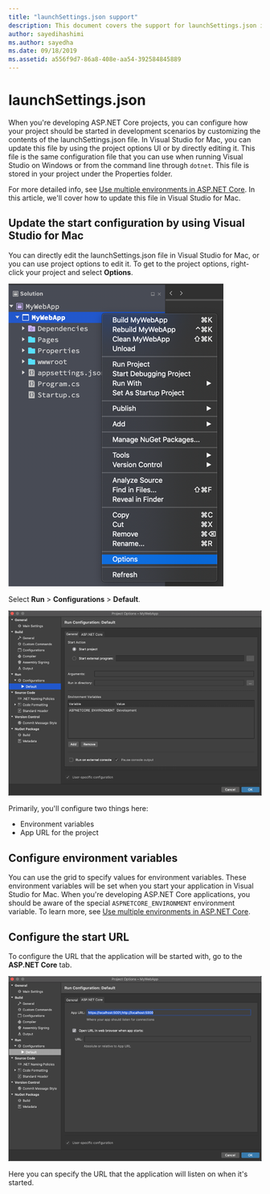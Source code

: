 ```yaml
---
title: "launchSettings.json support"
description: This document covers the support for launchSettings.json in Visual Studio for Mac
author: sayedihashimi
ms.author: sayedha
ms.date: 09/18/2019
ms.assetid: a556f9d7-86a8-408e-aa54-392584845889
---
```


# launchSettings.json

When you're developing ASP.NET Core projects, you can configure how your project should be started in development scenarios by customizing the contents of the launchSettings.json file. In Visual Studio for Mac, you can update this file by using the project options UI or by directly editing it. This file is the same configuration file that you can use when running Visual Studio on Windows or from the command line through `dotnet`. This file is stored in your project under the Properties folder.

For more detailed info, see [Use multiple environments in ASP.NET Core](https://docs.microsoft.com/aspnet/core/fundamentals/environments). In this article, we'll cover how to update this file in Visual Studio for Mac.

## Update the start configuration by using Visual Studio for Mac

You can directly edit the launchSettings.json file in Visual Studio for Mac, or you can use project options to edit it. To get to the project options, right-click your project and select **Options**.

![Project shortcut menu with "Options" selected](media/vsmac-ctx-proj-options.png)

Select **Run** > **Configurations** > **Default**.

!["Run," "Configurations," and "Default" in project options](media/vsmac-run-config-default.png)

Primarily, you'll configure two things here:

 - Environment variables
 - App URL for the project

## Configure environment variables

You can use the grid to specify values for environment variables. These environment variables will be set when you start your application in Visual Studio for Mac. When you're developing ASP.NET Core applications, you should be aware of the special `ASPNETCORE_ENVIRONMENT` environment variable. To learn more, see [Use multiple environments in ASP.NET Core](https://docs.microsoft.com/aspnet/core/fundamentals/environments).


## Configure the start URL

To configure the URL that the application will be started with, go to the **ASP.NET Core** tab.

![Application URL in project options](media/vsmac-run-config-default-aspnetcore.png)

Here you can specify the URL that the application will listen on when it's started.